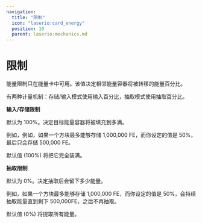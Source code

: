 ```yaml
---
navigation:
  title: "限制"
  icon: "laserio:card_energy"
  position: 10
  parent: laserio:mechanics.md
---
```


# 限制

能量限制只在能量卡中可用。该值决定相邻能量容器将被转移的能量百分比。

有两种计量机制：存储/输入模式使用输入百分比，抽取模式使用抽取百分比。

**输入/存储限制**

默认为 100%。决定目标能量容器将被填充到多满。

例如，例如，如果一个方块最多能够存储 1,000,000 FE，而你设定的值是 50%，最后只会存储 500,000 FE。

默认值 (100%) 将把它完全装满。

**抽取限制**

默认为 0%。决定抽取后会留下多少能量。

例如，如果一个方块最多能够存储 1,000,000 FE，而你设定的值是 50%，会持续抽取能量直到剩下 500,000FE，之后不再抽取。

默认值 (0%) 将提取所有能量。

